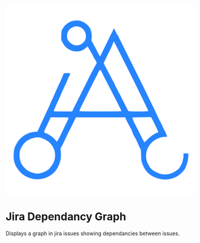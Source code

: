 <img src="../static/dep-graph/public/logo.svg" />

# Jira Dependancy Graph

Displays a graph in jira issues showing dependancies between issues.
